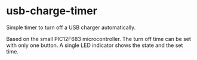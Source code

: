 # usb-charge-timer
Simple timer to turn off a USB charger automatically.

Based on the small PIC12F683 microcontroller.
The turn off time can be set with only one button.
A single LED indicator shows the state and the set time.
